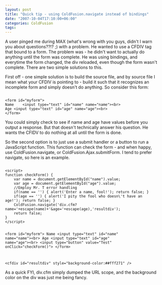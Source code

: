 ```yaml
---
layout: post
title: "Quick tip - using ColdFusion.navigate instead of bindings"
date: "2007-10-04T17:10:00+06:00"
categories: ColdFusion 
tags: 
---
```


A user pinged me during MAX (what's wrong with you guys, didn't I warn you about questions??!? ;) with a problem. He wanted to use a CFDIV tag that bound to a form. The problem was - he didn't want to actually do anything until the form was complete. He was using bindings, and everytime the form changed, the div reloaded, even though the form wasn't complete. There are two simple solutions to this.
<!--more-->
First off - one simple solution is to build the source file, and by source file I mean what your CFDIV is pointing to - build it such that it recognizes an incomplete form and simply doesn't do anything. So consider this form:

<code>
&lt;form id="myform"&gt;
Name	&lt;input type="text" id="name" name="name"&gt;&lt;br&gt;
Age &lt;input type="text" id="age" name="age"&gt;&lt;br&gt;
&lt;/form&gt;
</code>

You could simply check to see if name and age have values before you output a response. But that doesn't technically answer his question. He wants the CFIDV to do nothing at all until the form is done. 

So the second option is to just use a submit handler or a button to run a JavaScript function. This function can check the form - and when happy, use ColdFusion.navigate, or ColdFusion.Ajax.submitForm. I tend to prefer navigate, so here is an example.

<code>
&lt;script&gt;
function checkForm() {
	var name = document.getElementById("name").value;
	var age = document.getElementById("age").value;
	//Employ Mr. T error handling
	if(name == '') { alert('Enter a name, fool!'); return false; }
	if(age == '') { alert('I pity the fool who doesn\'t have an age!'); return false; }
	ColdFusion.navigate('div.cfm?name='+escape(name)+'&age='+escape(age),'resultdiv');
	return false;
}
&lt;/script&gt;

&lt;form id="myform"&gt;
Name	&lt;input type="text" id="name" name="name"&gt;&lt;br&gt;
Age &lt;input type="text" id="age" name="age"&gt;&lt;br&gt;
&lt;input type="button" value="Test" onClick="checkForm()"&gt;
&lt;/form&gt;

&lt;cfdiv id="resultdiv" style="background-color:##fff271" /&gt;
</code>

As a quick FYI, div.cfm simply dumped the URL scope, and the background color on the div was just me being fancy.